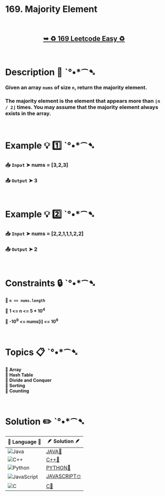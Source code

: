 # 169. Majority Element

</br>

<h2 align="center"> 

<a href="https://leetcode.com/problems/majority-element/?envType=study-plan-v2&envId=top-interview-150"><strong>➥ ♻️ 169 Leetcode Easy ♻️ </strong></a>
</h2>

</br>

# Description 📜 ˋ°•*⁀➷

### Given an array `nums` of size `n`, return the majority element.

### The majority element is the element that appears more than `⌊n / 2⌋` times. You may assume that the majority element always exists in the array.

</br>

# Example 💡 1️⃣ ˋ°•*⁀➷

  ### 📥 `Input`  ➤ nums = [3,2,3]

  ### 📤 `Output`  ➤ 3

</br>

# Example 💡 2️⃣ ˋ°•*⁀➷

  ### 📥 `Input` ➤ nums = [2,2,1,1,1,2,2]

  ### 📤 `Output`  ➤ 2

</br>

# Constraints 🔒 ˋ°•*⁀➷

🔹 **`n == nums.length`** </br>

🔹 **1 <= n <= 5 * 10<sup>4</sup>** </br>

🔹 **-10<sup>9</sup> <= nums[i] <= 10<sup>9</sup>** </br>

</br>

# Topics 📋 ˋ°•*⁀➷

🔸 **Array**  </br>
🔸 **Hash Table**  </br>
🔸 **Divide and Conquer**  </br>
🔸 **Sorting**  </br>
🔸 **Counting**  </br>

</br>

# Solution ✏️ ˋ°•*⁀➷

| 📒 Language 📒  | 🪶 Solution 🪶 |
| ------------- | ------------- |
|  ![Java](https://img.shields.io/badge/java-%23ED8B00.svg?style=for-the-badge&logo=openjdk&logoColor=white)  | [JAVA🍁]() |
|  ![C++](https://img.shields.io/badge/c++-%2300599C.svg?style=for-the-badge&logo=c%2B%2B&logoColor=white)  | [C++🎲]()  |
|  ![Python](https://img.shields.io/badge/python-3670A0?style=for-the-badge&logo=python&logoColor=ffdd54)    | [PYTHON🍰]() |
| ![JavaScript](https://img.shields.io/badge/javascript-%23323330.svg?style=for-the-badge&logo=javascript&logoColor=%23F7DF1E)   | [JAVASCRIPT☃️]() |
|   ![C](https://img.shields.io/badge/c-%2300599C.svg?style=for-the-badge&logo=c&logoColor=white)   | [C💖]()  |
